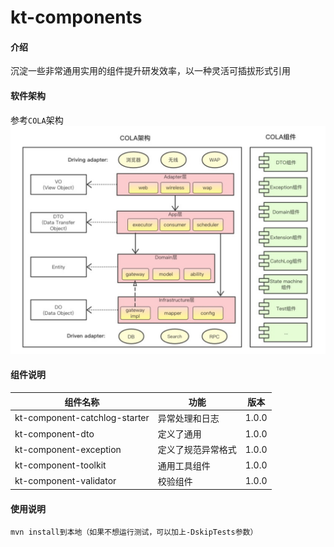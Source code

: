 # kt-components

#### 介绍
沉淀一些非常通用实用的组件提升研发效率，以一种灵活可插拔形式引用

#### 软件架构

参考`COLA`架构
![](asserts/cola.png)

#### 组件说明

|组件名称|功能|版本|
| ---- | ---- | ---- | 
|kt-component-catchlog-starter|异常处理和日志|1.0.0|
|kt-component-dto|定义了通用|1.0.0|
|kt-component-exception|定义了规范异常格式|1.0.0|
|kt-component-toolkit|通用工具组件|1.0.0|
|kt-component-validator|校验组件|1.0.0|

#### 使用说明
```
mvn install到本地（如果不想运行测试，可以加上-DskipTests参数）
```

